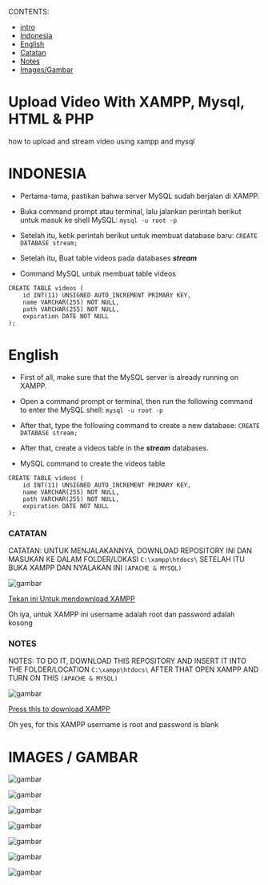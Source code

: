 CONTENTS:

- [intro](https://github.com/Xnuvers007/uploadvideosXAMPP#upload-video-with-xampp-mysql-html--php)
- [Indonesia](https://github.com/Xnuvers007/uploadvideosXAMPP#indonesia)
- [English](https://github.com/Xnuvers007/uploadvideosXAMPP#english)
- [Catatan](https://github.com/Xnuvers007/uploadvideosXAMPP#catatan)
- [Notes](https://github.com/Xnuvers007/uploadvideosXAMPP#notes)
- [Images/Gambar](https://github.com/Xnuvers007/uploadvideosXAMPP#images--gambar)

# Upload Video With XAMPP, Mysql, HTML & PHP
how to upload and stream video using xampp and mysql

# INDONESIA
- Pertama-tama, pastikan bahwa server MySQL sudah berjalan di XAMPP.

- Buka command prompt atau terminal, lalu jalankan perintah berikut untuk masuk ke shell MySQL:
```mysql -u root -p```

- Setelah itu, ketik perintah berikut untuk membuat database baru:
```CREATE DATABASE stream;```

- Setelah itu, Buat table videos pada databases ***stream***
- Command MySQL untuk membuat table videos 
```
CREATE TABLE videos (
    id INT(11) UNSIGNED AUTO_INCREMENT PRIMARY KEY,
    name VARCHAR(255) NOT NULL,
    path VARCHAR(255) NOT NULL,
    expiration DATE NOT NULL
);
```

# English
- First of all, make sure that the MySQL server is already running on XAMPP.
- Open a command prompt or terminal, then run the following command to enter the MySQL shell:
```mysql -u root -p```

- After that, type the following command to create a new database:
```CREATE DATABASE stream;```

- After that, create a videos table in the ***stream*** databases.
- MySQL command to create the videos table
```
CREATE TABLE videos (
    id INT(11) UNSIGNED AUTO_INCREMENT PRIMARY KEY,
    name VARCHAR(255) NOT NULL,
    path VARCHAR(255) NOT NULL,
    expiration DATE NOT NULL
);
```

### CATATAN
CATATAN: UNTUK MENJALAKANNYA, DOWNLOAD REPOSITORY INI DAN MASUKAN KE DALAM FOLDER/LOKASI ```C:\xampp\htdocs\```
SETELAH ITU BUKA XAMPP DAN NYALAKAN INI ```(APACHE & MYSQL)```

![gambar](https://user-images.githubusercontent.com/62522733/224535800-4c90b24d-1128-43e9-9958-30371bdb0fb0.png)

[Tekan ini Untuk mendownload XAMPP](https://www.apachefriends.org/download.html)

Oh iya, untuk XAMPP ini username adalah root dan password adalah kosong

### NOTES
NOTES: TO DO IT, DOWNLOAD THIS REPOSITORY AND INSERT IT INTO THE FOLDER/LOCATION ```C:\xampp\htdocs\```
AFTER THAT OPEN XAMPP AND TURN ON THIS ```(APACHE & MYSQL)```

![gambar](https://user-images.githubusercontent.com/62522733/224535800-4c90b24d-1128-43e9-9958-30371bdb0fb0.png)

[Press this to download XAMPP](https://www.apachefriends.org/download.html)

Oh yes, for this XAMPP username is root and password is blank

# IMAGES / GAMBAR

![gambar](https://user-images.githubusercontent.com/62522733/224535984-5f9a5d39-7866-4c9f-a0ad-762649eb65dd.png)

![gambar](https://user-images.githubusercontent.com/62522733/224536053-8282d705-45ed-4861-90a7-dc4d80d5345b.png)

![gambar](https://user-images.githubusercontent.com/62522733/224536067-f294ce43-5a9a-4ae4-aaf2-8fe5f93990e9.png)

![gambar](https://user-images.githubusercontent.com/62522733/224536150-a6958393-6d72-4933-b7ff-690cbe9bb936.png)

![gambar](https://user-images.githubusercontent.com/62522733/224536162-ebe57d4d-6aba-4813-9f95-f799fcd19c09.png)

![gambar](https://user-images.githubusercontent.com/62522733/224536184-0d01b3de-d093-49a7-82e4-5c210feefa62.png)

![gambar](https://user-images.githubusercontent.com/62522733/224536209-73ed5246-e70f-4d2a-9163-e871da14b910.png)

